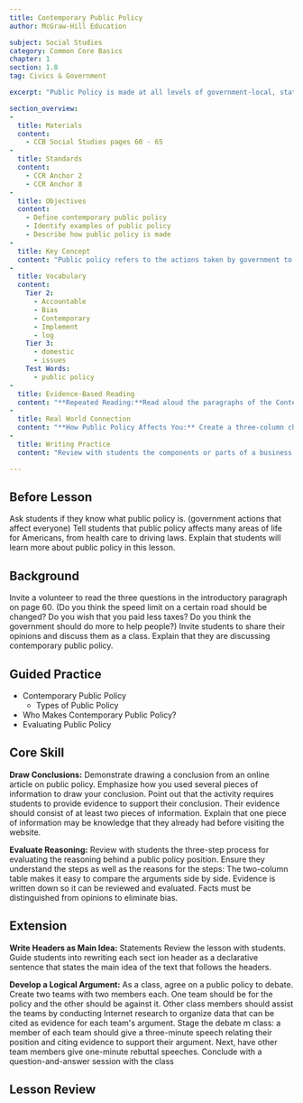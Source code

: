 ```yaml
---
title: Contemporary Public Policy
author: McGraw-Hill Education

subject: Social Studies
category: Common Core Basics
chapter: 1
section: 1.8
tag: Civics & Government

excerpt: "Public Policy is made at all levels of government-local, state, and national. Public policies address concerns such as health, the environment, and the economy. voting is one way citizens can participate in making public policy."

section_overview:
-
  title: Materials
  content:
    - CCB Social Studies pages 60 - 65
-
  title: Standards
  content:
    - CCR Anchor 2
    - CCR Anchor 8
-
  title: Objectives
  content:
    - Define contemporary public policy
    - Identify examples of public policy
    - Describe how public policy is made
-
  title: Key Concept
  content: "Public policy refers to the actions taken by government to address public issues."
-
  title: Vocabulary
  content:
    Tier 2:
      - Accountable
      - Bias
      - Contemporary
      - Implement
      - log
    Tier 3:
      - domestic
      - issues
    Test Words:
      - public policy
-
  title: Evidence-Based Reading
  content: "**Repeated Reading:**Read aloud the paragraphs of the Contemporary Public Policy section. Have students listen for your inflection and pauses. Then have pairs of students read the paragraphs aloud together, mimicking the way you read it. Circulate and encourage students to continue rereading until they are reading fluently."
-
  title: Real World Connection
  content: "**How Public Policy Affects You:** Create a three-column chart on the board and label the columns Public Policy, Type of Policy, and Effect on Me Then describe a normal day in your life, writing the public policies you typically come into contact with. (Sample answers: Public Policy: laws to regulate traffic; Type of Policy: public safety; Effect on Me: followed rules of the road as I drove to school) Encourage students to check in midweek to go over their entries with you"
-
  title: Writing Practice
  content: "Review with students the components or parts of a business letter: sender's address, date, recipient's address, salutation (or greeting), body, and closing. Show students a sample letter to the editor and point out its components. After students write their letters, check to ensure they have provided specific points of argument and evidence to support those points."

---
```

## Before Lesson

Ask students if they know what public policy is. (government actions that affect everyone) Tell students that public policy affects many areas of life for Americans, from health care to driving laws. Explain that students will learn more about public policy in this lesson.

## Background

Invite a volunteer to read the three questions in the introductory paragraph on page 60. (Do you think the speed limit on a certain road should be changed? Do you wish that you paid less taxes? Do you think the government should do more to help people?) Invite students to share their opinions and discuss them as a class. Explain that they are discussing contemporary public policy.

## Guided Practice

- Contemporary Public Policy
  - Types of Public Policy
- Who Makes Contemporary Public Policy?
- Evaluating Public Policy

## Core Skill

**Draw Conclusions:** Demonstrate drawing a conclusion from an online article on public policy. Emphasize how you used several pieces of information to draw your conclusion. Point out that the activity requires students to provide evidence to support their conclusion. Their evidence should consist of at least two pieces of information. Explain that one piece of information may be knowledge that they already had before visiting the website.

**Evaluate Reasoning:** Review with students the three-step process for evaluating the reasoning behind a public policy position. Ensure they understand the steps as well as the reasons for the steps: The two-column table makes it easy to compare the arguments side by side. Evidence is written down so it can be reviewed and evaluated. Facts must be distinguished from opinions to eliminate bias.

## Extension

**Write Headers as Main Idea:** Statements Review the lesson with students. Guide students into rewriting each sect ion header as a declarative sentence that states the main idea of the text that follows the headers.

**Develop a Logical Argument:** As a class, agree on a public policy to debate. Create two teams with two members each. One team should be for the policy and the other should be against it. Other class members should assist the teams by conducting Internet research to organize data that can be cited as evidence for each team's argument. Stage the debate m class: a member of each team should give a three-minute speech relating their position and citing evidence to support their argument. Next, have other team members give one-minute rebuttal speeches. Conclude with a question-and-answer session with the class

## Lesson Review
